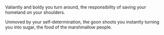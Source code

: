 Valiantly and boldy you turn around, the responsibility of saving your homeland on your shoulders.

Unmoved by your self-determination, the goon shoots you instantly turning you into sugar,
the food of the marshmallow people.
